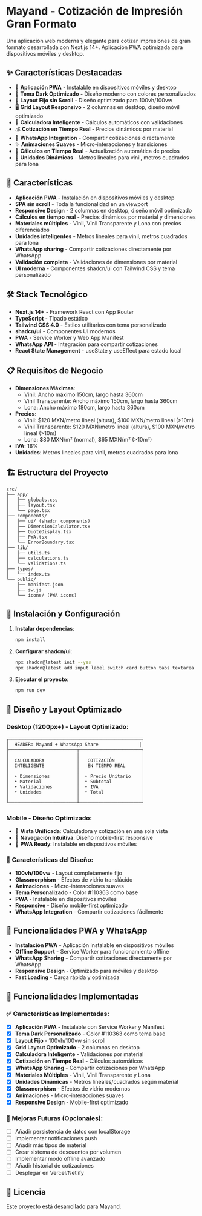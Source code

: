 # Mayand - Cotización de Impresión Gran Formato

Una aplicación web moderna y elegante para cotizar impresiones de gran formato desarrollada con Next.js 14+. Aplicación PWA optimizada para dispositivos móviles y desktop.

## ✨ Características Destacadas

- 📱 **Aplicación PWA** - Instalable en dispositivos móviles y desktop
- 🎨 **Tema Dark Optimizado** - Diseño moderno con colores personalizados
- 📱 **Layout Fijo sin Scroll** - Diseño optimizado para 100vh/100vw
- 🖥️ **Grid Layout Responsivo** - 2 columnas en desktop, diseño móvil optimizado
- 🎯 **Calculadora Inteligente** - Cálculos automáticos con validaciones
- 💰 **Cotización en Tiempo Real** - Precios dinámicos por material
- 📱 **WhatsApp Integration** - Compartir cotizaciones directamente
- ✨ **Animaciones Suaves** - Micro-interacciones y transiciones
- 🔄 **Cálculos en Tiempo Real** - Actualización automática de precios
- 📏 **Unidades Dinámicas** - Metros lineales para vinil, metros cuadrados para lona

## 🚀 Características

- **Aplicación PWA** - Instalación en dispositivos móviles y desktop
- **SPA sin scroll** - Toda la funcionalidad en un viewport
- **Responsive Design** - 2 columnas en desktop, diseño móvil optimizado
- **Cálculos en tiempo real** - Precios dinámicos por material y dimensiones
- **Materiales múltiples** - Vinil, Vinil Transparente y Lona con precios diferenciados
- **Unidades inteligentes** - Metros lineales para vinil, metros cuadrados para lona
- **WhatsApp sharing** - Compartir cotizaciones directamente por WhatsApp
- **Validación completa** - Validaciones de dimensiones por material
- **UI moderna** - Componentes shadcn/ui con Tailwind CSS y tema personalizado

## 🛠️ Stack Tecnológico

- **Next.js 14+** - Framework React con App Router
- **TypeScript** - Tipado estático
- **Tailwind CSS 4.0** - Estilos utilitarios con tema personalizado
- **shadcn/ui** - Componentes UI modernos
- **PWA** - Service Worker y Web App Manifest
- **WhatsApp API** - Integración para compartir cotizaciones
- **React State Management** - useState y useEffect para estado local

## 📋 Requisitos de Negocio

- **Dimensiones Máximas**:
  - Vinil: Ancho máximo 150cm, largo hasta 360cm
  - Vinil Transparente: Ancho máximo 150cm, largo hasta 360cm
  - Lona: Ancho máximo 180cm, largo hasta 360cm
- **Precios**:
  - Vinil: $120 MXN/metro lineal (altura), $100 MXN/metro lineal (>10m)
  - Vinil Transparente: $120 MXN/metro lineal (altura), $100 MXN/metro lineal (>10m)
  - Lona: $80 MXN/m² (normal), $65 MXN/m² (>10m²)
- **IVA**: 16%
- **Unidades**: Metros lineales para vinil, metros cuadrados para lona

## 🏗️ Estructura del Proyecto

```
src/
├── app/
│   ├── globals.css
│   ├── layout.tsx
│   └── page.tsx
├── components/
│   ├── ui/ (shadcn components)
│   ├── DimensionCalculator.tsx
│   ├── QuoteDisplay.tsx
│   ├── PWA.tsx
│   └── ErrorBoundary.tsx
├── lib/
│   ├── utils.ts
│   ├── calculations.ts
│   └── validations.ts
├── types/
│   └── index.ts
└── public/
    ├── manifest.json
    ├── sw.js
    └── icons/ (PWA icons)
```

## 🚀 Instalación y Configuración

1. **Instalar dependencias**:
   ```bash
   npm install
   ```

2. **Configurar shadcn/ui**:
   ```bash
   npx shadcn@latest init --yes
   npx shadcn@latest add input label switch card button tabs textarea form alert separator badge
   ```


4. **Ejecutar el proyecto**:
   ```bash
   npm run dev
   ```

## 🎨 Diseño y Layout Optimizado

### Desktop (1200px+) - Layout Optimizado:
```
┌─────────────────────────────────────────────────┐
│  HEADER: Mayand + WhatsApp Share               │
├─────────────────────────┬───────────────────────┤
│                         │                       │
│  CALCULADORA            │   COTIZACIÓN          │
│  INTELIGENTE            │   EN TIEMPO REAL      │
│                         │                       │
│  • Dimensiones          │  • Precio Unitario    │
│  • Material             │  • Subtotal           │
│  • Validaciones         │  • IVA                │
│  • Unidades             │  • Total              │
│                         │                       │
└─────────────────────────┴───────────────────────┘
```

### Mobile - Diseño Optimizado:
- 📱 **Vista Unificada**: Calculadora y cotización en una sola vista
- 🎯 **Navegación Intuitiva**: Diseño mobile-first responsive
- 📱 **PWA Ready**: Instalable en dispositivos móviles

### 🎯 Características del Diseño:
- **100vh/100vw** - Layout completamente fijo
- **Glassmorphism** - Efectos de vidrio translúcido
- **Animaciones** - Micro-interacciones suaves
- **Tema Personalizado** - Color #110363 como base
- **PWA** - Instalable en dispositivos móviles
- **Responsive** - Diseño mobile-first optimizado
- **WhatsApp Integration** - Compartir cotizaciones fácilmente

## 📱 Funcionalidades PWA y WhatsApp

- **Instalación PWA** - Aplicación instalable en dispositivos móviles
- **Offline Support** - Service Worker para funcionamiento offline
- **WhatsApp Sharing** - Compartir cotizaciones directamente por WhatsApp
- **Responsive Design** - Optimizado para móviles y desktop
- **Fast Loading** - Carga rápida y optimizada

## 🎯 Funcionalidades Implementadas

### ✅ Características Implementadas:
- [x] **Aplicación PWA** - Instalable con Service Worker y Manifest
- [x] **Tema Dark Personalizado** - Color #110363 como tema base
- [x] **Layout Fijo** - 100vh/100vw sin scroll
- [x] **Grid Layout Optimizado** - 2 columnas en desktop
- [x] **Calculadora Inteligente** - Validaciones por material
- [x] **Cotización en Tiempo Real** - Cálculos automáticos
- [x] **WhatsApp Sharing** - Compartir cotizaciones por WhatsApp
- [x] **Materiales Múltiples** - Vinil, Vinil Transparente y Lona
- [x] **Unidades Dinámicas** - Metros lineales/cuadrados según material
- [x] **Glassmorphism** - Efectos de vidrio modernos
- [x] **Animaciones** - Micro-interacciones suaves
- [x] **Responsive Design** - Mobile-first optimizado

### 🔄 Mejoras Futuras (Opcionales):
- [ ] Añadir persistencia de datos con localStorage
- [ ] Implementar notificaciones push
- [ ] Añadir más tipos de material
- [ ] Crear sistema de descuentos por volumen
- [ ] Implementar modo offline avanzado
- [ ] Añadir historial de cotizaciones
- [ ] Desplegar en Vercel/Netlify

## 📄 Licencia

Este proyecto está desarrollado para Mayand.
